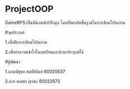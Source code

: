 # ProjectOOP
GameRPS เป็นมินิเกมส์เป่ายิ้งฉุบ โดยเป็นเบสิคพื้นฐานในการเขียนโปรแกรม

#จุดประสงค์

1.เพื่อฝึกการเขียนโปรแกรม

2.เพื่อทำความเข้าใจในบทเรียนและนำมาประยุกต์ใช้

#ผู้พัฒนา

1.นานณัฐพล สมบัตินันท์ 60020637

2.นาย พงศธร ญาณะ 60022673
